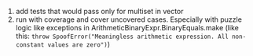 1. add tests that would pass only for multiset in vector
2. run with coverage and cover uncovered cases. Especially with puzzle logic like exceptions in ArithmeticBinaryExpr.BinaryEquals.make (like this: `throw SpoofError("Meaningless arithmetic expression. All non-constant values are zero")`)
